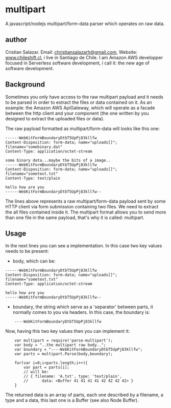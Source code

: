 # multipart

A javascript/nodejs multipart/form-data parser which operates on raw data.

## author

Cristian Salazar. Email: christiansalazarh@gmail.com, Website: www.chileshift.cl,
i live in Santiago de Chile. I am Amazon AWS developper focused in Serverless
software development, i call it: the new age of software development.

## Background

Sometimes you only have access to the raw multipart payload and it needs to be
parsed in order to extract the files or data contained on it. As an example: 
the Amazon AWS ApiGateway, which will operate as a facade between the http
client and your component (the one written by you designed to extract the 
uploaded files or data). 

The raw payload formatted as multipart/form-data will looks like this one:

```
------WebKitFormBoundaryDtbT5UpPj83kllfw
Content-Disposition: form-data; name="uploads[]"; filename="somebinary.dat"
Content-Type: application/octet-stream

some binary data...maybe the bits of a image..
------WebKitFormBoundaryDtbT5UpPj83kllfw
Content-Disposition: form-data; name="uploads[]"; filename="sometext.txt"
Content-Type: text/plain

hello how are you
------WebKitFormBoundaryDtbT5UpPj83kllfw--
```

The lines above represents a raw multipart/form-data payload sent by some 
HTTP client via form submission containing two files. We need to extract the 
all files contained inside it. The multipart format allows you to send more 
than one file in the same payload, that's why it is called: multipart.

## Usage

In the next lines you can see a implementation. In this case two key values
needs to be present:

* body, which can be:

```
------WebKitFormBoundaryDtbT5UpPj83kllfw
Content-Disposition: form-data; name="uploads[]"; filename="sometext.txt"
Content-Type: application/octet-stream

hello how are you
------WebKitFormBoundaryDtbT5UpPj83kllfw--
```

* boundary, the string which serve as a 'separator' between parts, it normally
comes to you via headers. In this case, the boundary is:

```
	----WebKitFormBoundaryDtbT5UpPj83kllfw
```

Now, having this two key values then you can implement it:

```
	var multipart = require('parse-multipart');
	var body = "..the multipart raw body..";
	var boundary = "----WebKitFormBoundaryDtbT5UpPj83kllfw";
	var parts = multipart.Parse(body,boundary);
	
	for(var i=0;i<parts.length;i++){
		var part = parts[i];
		// will be:
		// { filename: 'A.txt', type: 'text/plain', 
		//		data: <Buffer 41 41 41 41 42 42 42 42> }
	}
```

The returned data is an array of parts, each one described by a filename,
a type and a data, this last one is a Buffer (see also Node Buffer).


